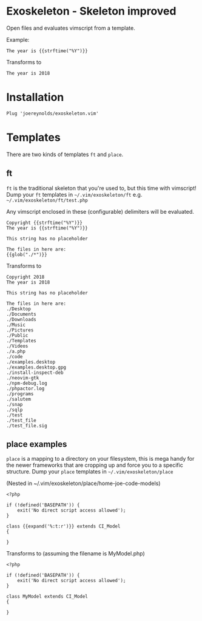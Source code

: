 
# Exoskeleton - Skeleton improved

Open files and evaluates vimscript from a template.

Example:

```
The year is {{strftime("%Y")}}
```

Transforms to

```
The year is 2018
```

# Installation

```
Plug 'joereynolds/exoskeleton.vim'
```

# Templates

There are two kinds of templates `ft` and `place`.

## ft

`ft` is the traditional skeleton that you're used to, but this time with vimscript!
     Dump your `ft` templates in `~/.vim/exoskeleton/ft` e.g. `~/.vim/exoskeleton/ft/test.php`

Any vimscript enclosed in these (configurable) delimiters will be evaluated.

```
Copyright {{strftime("%Y")}}
The year is {{strftime("%Y")}}

This string has no placeholder

The files in here are: 
{{glob("./*")}}
```
Transforms to
```
Copyright 2018
The year is 2018

This string has no placeholder

The files in here are:
./Desktop
./Documents
./Downloads
./Music
./Pictures
./Public
./Templates
./Videos
./a.php
./code
./examples.desktop
./examples.desktop.gpg
./install-inspect-deb
./neovim-gtk
./npm-debug.log
./phpactor.log
./programs
./salutem
./snap
./sqlp
./test
./test_file
./test_file.sig
```

## place examples

`place` is a mapping to a directory on your filesystem, this is mega handy for the newer
         frameworks that are cropping up and force you to a specific structure.
         Dump your `place` templates in `~/.vim/exoskeleton/place`


(Nested in ~/.vim/exoskeleton/place/home-joe-code-models)

```
<?php

if (!defined('BASEPATH')) {
    exit('No direct script access allowed');
}

class {{expand('%:t:r')}} extends CI_Model
{

}
```

Transforms to 
(assuming the filename is MyModel.php)

```
<?php

if (!defined('BASEPATH')) {
    exit('No direct script access allowed');
}

class MyModel extends CI_Model
{

}
```
